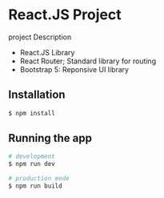 # React.JS Project

project Description

- React.JS Library
- React Router; Standard library for routing
- Bootstrap 5: Reponsive UI library

## Installation

```bash
$ npm install
```

## Running the app

```bash
# development
$ npm run dev

# production mode
$ npm run build
```
